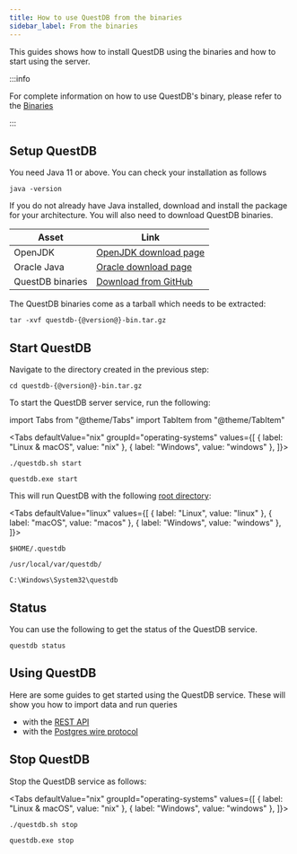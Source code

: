 ```yaml
---
title: How to use QuestDB from the binaries
sidebar_label: From the binaries
---
```


This guides shows how to install QuestDB using the binaries and how to start
using the server.

:::info

For complete information on how to use QuestDB's binary, please refer to the
[Binaries](packages/binaries.md)

:::

## Setup QuestDB

You need Java 11 or above. You can check your installation as follows

```shell
java -version
```

If you do not already have Java installed, download and install the package for
your architecture. You will also need to download QuestDB binaries.

| Asset            | Link                                                                                                      |
| ---------------- | --------------------------------------------------------------------------------------------------------- |
| OpenJDK          | [OpenJDK download page](https://openjdk.java.net/install/)                                                |
| Oracle Java      | [Oracle download page](https://www.oracle.com/java/technologies/javase-jdk11-downloads.html)              |
| QuestDB binaries | [Download from GitHub]({@githubUrl@}/releases/download/{@version@}/questdb-{@version@}-no-jre-bin.tar.gz) |

The QuestDB binaries come as a tarball which needs to be extracted:

```shell title="Extract the tarball"
tar -xvf questdb-{@version@}-bin.tar.gz
```

## Start QuestDB

Navigate to the directory created in the previous step:

```shell
cd questdb-{@version@}-bin.tar.gz
```

To start the QuestDB server service, run the following:

import Tabs from "@theme/Tabs"
import TabItem from "@theme/TabItem"

<Tabs defaultValue="nix" groupId="operating-systems" values={[
  { label: "Linux & macOS", value: "nix" },
  { label: "Windows", value: "windows" },
]}>

<TabItem value="nix">

```shell
./questdb.sh start
```

</TabItem>

<TabItem value="windows">

```shell
questdb.exe start
```

</TabItem>

</Tabs>

This will run QuestDB with the following
[root directory](reference/root-directory-structure.md):

<Tabs defaultValue="linux" values={[
  { label: "Linux", value: "linux" },
  { label: "macOS", value: "macos" },
  { label: "Windows", value: "windows" },
]}>

<TabItem value="linux">

```shell
$HOME/.questdb
```

</TabItem>

<TabItem value="macos">

```shell
/usr/local/var/questdb/
```

</TabItem>

<TabItem value="windows">

```shell
C:\Windows\System32\questdb
```

</TabItem>

</Tabs>

## Status

You can use the following to get the status of the QuestDB service.

```shell
questdb status
```

## Using QuestDB

Here are some guides to get started using the QuestDB service. These will show
you how to import data and run queries

- with the [REST API](guide/rest.md)
- with the [Postgres wire protocol](guide/postgres-wire.md)

## Stop QuestDB

Stop the QuestDB service as follows:

<Tabs defaultValue="nix" groupId="operating-systems" values={[
  { label: "Linux & macOS", value: "nix" },
  { label: "Windows", value: "windows" },
]}>

<TabItem value="nix">

```shell
./questdb.sh stop
```

</TabItem>

<TabItem value="windows">

```shell
questdb.exe stop
```

</TabItem>

</Tabs>
